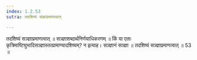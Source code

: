 ```yaml
---
index: 1.2.53
sutra: तदशिष्यं संज्ञाप्रमाणत्वात्

---
```

तदशिष्यं सञ्ज्ञाप्रमाणत्वात् ॥ सञ्ज्ञाशब्दार्थनिर्णयाधिकरणम् ॥ किं या एताः कृत्रिमाष्टिघुभादिसञ्ज्ञास्तत्प्रामाण्यादशिष्यम्? न इत्याह। सञ्ज्ञानं सञ्ज्ञा ॥ तदशिष्यं सञ्ज्ञाप्रमाणत्वात् ॥ 53 ॥